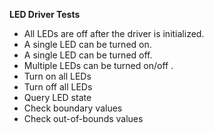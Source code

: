 **LED Driver Tests**

 - All LEDs are off after the driver is initialized.
 - A single LED can be turned on.
 - A single LED can be turned off.
 - Multiple LEDs can be turned on/off .
 - Turn on all LEDs
 - Turn off all LEDs
 - Query LED state
 - Check boundary values
 - Check out-of-bounds values
